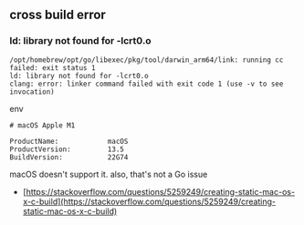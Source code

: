 ## cross build error

### ld: library not found for -lcrt0.o

```log
/opt/homebrew/opt/go/libexec/pkg/tool/darwin_arm64/link: running cc failed: exit status 1
ld: library not found for -lcrt0.o
clang: error: linker command failed with exit code 1 (use -v to see invocation)
```

env

```log
# macOS Apple M1

ProductName:            macOS
ProductVersion:         13.5
BuildVersion:           22G74
```

macOS doesn't support it. also, that's not a Go issue

- [https://stackoverflow.com/questions/5259249/creating-static-mac-os-x-c-build](https://stackoverflow.com/questions/5259249/creating-static-mac-os-x-c-build)
